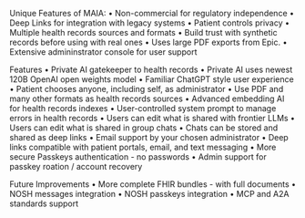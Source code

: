 Unique Features of MAIA:
• Non-commercial for regulatory independence
• Deep Links for integration with legacy systems
• Patient controls privacy
• Multiple health records sources and formats
• Build trust with synthetic records before using with real ones
• Uses large PDF exports from Epic.
• Extensive admininstrator console for user support


Features
• Private AI gatekeeper to health records
• Private AI uses newest 120B OpenAI open weights model
• Familiar ChatGPT style user experience
• Patient chooses anyone, including self, as administrator
• Use PDF and many other formats as health records sources
• Advanced embedding AI for health records indexes
• User-controlled system prompt to manage errors in health records
• Users can edit what is shared with frontier LLMs
• Users can edit what is shared in group chats
• Chats can be stored and shared as deep links
• Email support by your chosen administrator
• Deep links compatible with patient portals, email, and text messaging
• More secure Passkeys authentication - no passwords
• Admin support for passkey roation / account recovery

Future Improvements
• More complete FHIR bundles - with full documents
• NOSH messages integration
• NOSH passkeys integration
• MCP and A2A standards support